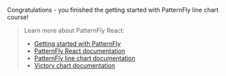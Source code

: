 Congratulations - you finished the getting started with PatternFly line chart course!

> Learn more about PatternFly React:
>- [Getting started with PatternFly](https://www.patternfly.org/v4/get-started/developers)
>- [PatternFly React documentation](https://www.patternfly.org/v4/documentation/react/components/)
>- [PatternFly line chart documentation](https://patternfly-react.surge.sh/patternfly-4/charts/chartline/)
>- [Victory chart documentation](https://formidable.com/open-source/victory/docs/victory-chart/)
